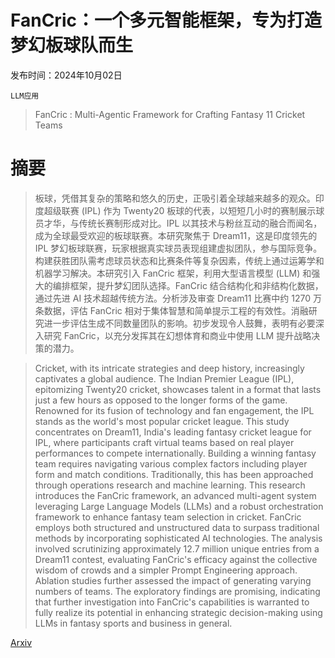 # FanCric：一个多元智能框架，专为打造梦幻板球队而生

发布时间：2024年10月02日

`LLM应用`

> FanCric : Multi-Agentic Framework for Crafting Fantasy 11 Cricket Teams

# 摘要

> 板球，凭借其复杂的策略和悠久的历史，正吸引着全球越来越多的观众。印度超级联赛 (IPL) 作为 Twenty20 板球的代表，以短短几小时的赛制展示球员才华，与传统长赛制形成对比。IPL 以其技术与粉丝互动的融合而闻名，成为全球最受欢迎的板球联赛。本研究聚焦于 Dream11，这是印度领先的 IPL 梦幻板球联赛，玩家根据真实球员表现组建虚拟团队，参与国际竞争。构建获胜团队需考虑球员状态和比赛条件等复杂因素，传统上通过运筹学和机器学习解决。本研究引入 FanCric 框架，利用大型语言模型 (LLM) 和强大的编排框架，提升梦幻团队选择。FanCric 结合结构化和非结构化数据，通过先进 AI 技术超越传统方法。分析涉及审查 Dream11 比赛中约 1270 万条数据，评估 FanCric 相对于集体智慧和简单提示工程的有效性。消融研究进一步评估生成不同数量团队的影响。初步发现令人鼓舞，表明有必要深入研究 FanCric，以充分发挥其在幻想体育和商业中使用 LLM 提升战略决策的潜力。

> Cricket, with its intricate strategies and deep history, increasingly captivates a global audience. The Indian Premier League (IPL), epitomizing Twenty20 cricket, showcases talent in a format that lasts just a few hours as opposed to the longer forms of the game. Renowned for its fusion of technology and fan engagement, the IPL stands as the world's most popular cricket league. This study concentrates on Dream11, India's leading fantasy cricket league for IPL, where participants craft virtual teams based on real player performances to compete internationally. Building a winning fantasy team requires navigating various complex factors including player form and match conditions. Traditionally, this has been approached through operations research and machine learning. This research introduces the FanCric framework, an advanced multi-agent system leveraging Large Language Models (LLMs) and a robust orchestration framework to enhance fantasy team selection in cricket. FanCric employs both structured and unstructured data to surpass traditional methods by incorporating sophisticated AI technologies. The analysis involved scrutinizing approximately 12.7 million unique entries from a Dream11 contest, evaluating FanCric's efficacy against the collective wisdom of crowds and a simpler Prompt Engineering approach. Ablation studies further assessed the impact of generating varying numbers of teams. The exploratory findings are promising, indicating that further investigation into FanCric's capabilities is warranted to fully realize its potential in enhancing strategic decision-making using LLMs in fantasy sports and business in general.

[Arxiv](https://arxiv.org/abs/2410.01307)